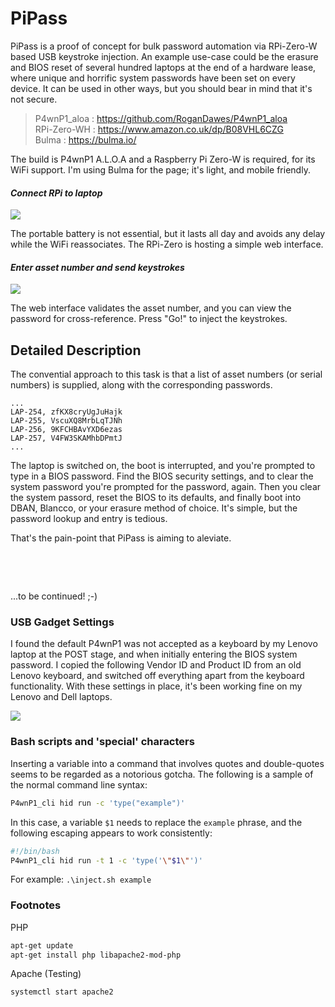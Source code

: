 # PiPass

PiPass is a proof of concept for bulk password automation via RPi-Zero-W based USB keystroke injection. An example use-case could be the erasure and BIOS reset of several hundred laptops at the end of a hardware lease, where unique and horrific system passwords have been set on every device. It can be used in other ways, but you should bear in mind that it's not secure.

> P4wnP1_aloa : https://github.com/RoganDawes/P4wnP1_aloa  
> RPi-Zero-WH : https://www.amazon.co.uk/dp/B08VHL6CZG  
> Bulma : https://bulma.io/  

The build is P4wnP1 A.L.O.A and a Raspberry Pi Zero-W is required, for its WiFi support. I'm using Bulma for the page; it's light, and mobile friendly.

#### *Connect RPi to laptop*
![](https://github.com/jonathancraddock/PiPass/blob/main/images/pipass-laptop-1.jpg)

The portable battery is not essential, but it lasts all day and avoids any delay while the WiFi reassociates. The RPi-Zero is hosting a simple web interface.

#### *Enter asset number and send keystrokes*
![](https://github.com/jonathancraddock/PiPass/blob/main/images/pipass-phone-1.jpg)

The web interface validates the asset number, and you can view the password for cross-reference. Press "Go!" to inject the keystrokes.

## Detailed Description

The convential approach to this task is that a list of asset numbers (or serial numbers) is supplied, along with the corresponding passwords.

```text
...
LAP-254, zfKX8cryUgJuHajk
LAP-255, VscuXQ8MrbLqTJNh
LAP-256, 9KFCHBAvYXD6ezas
LAP-257, V4FW3SKAMhbDPmtJ
...
```

The laptop is switched on, the boot is interrupted, and you're prompted to type in a BIOS password. Find the BIOS security settings, and to clear the system password you're prompted for the password, again. Then you clear the system passord, reset the BIOS to its defaults, and finally boot into DBAN, Blancco, or your erasure method of choice. It's simple, but the password lookup and entry is tedious.

That's the pain-point that PiPass is aiming to aleviate.

&nbsp;  

&nbsp;  

...to be continued! ;-)

### USB Gadget Settings

I found the default P4wnP1 was not accepted as a keyboard by my Lenovo laptop at the POST stage, and when initially entering the BIOS system password. I copied the following Vendor ID and Product ID from an old Lenovo keyboard, and switched off everything apart from the keyboard functionality. With these settings in place, it's been working fine on my Lenovo and Dell laptops.

![](https://github.com/jonathancraddock/PiPass/blob/main/images/usb-gadget-settings.jpg)

### Bash scripts and 'special' characters

Inserting a variable into a command that involves quotes and double-quotes seems to be regarded as a notorious gotcha. The following is a sample of the normal command line syntax:

```bash
P4wnP1_cli hid run -c 'type("example")'
```

In this case, a variable `$1` needs to replace the `example` phrase, and the following escaping appears to work consistently:

```bash
#!/bin/bash
P4wnP1_cli hid run -t 1 -c 'type('\"$1\"')'
```

For example: `.\inject.sh example`

### Footnotes

PHP
```bash
apt-get update
apt-get install php libapache2-mod-php
```

Apache (Testing)
```bash
systemctl start apache2
```
